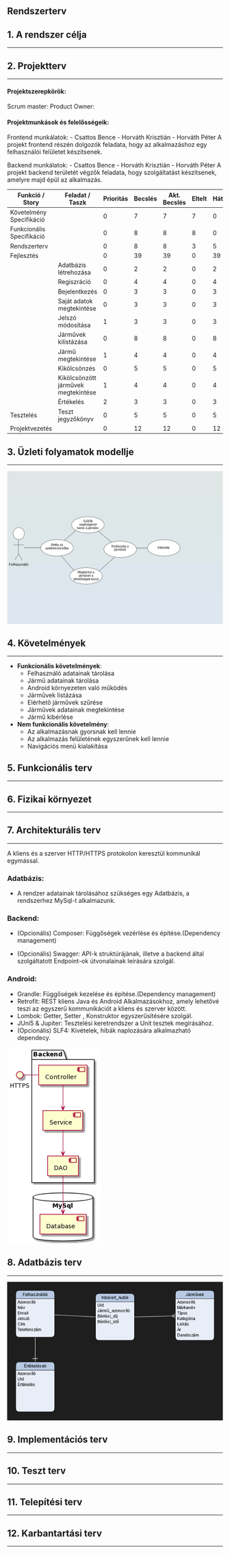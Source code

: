 ## Rendszerterv

## 1. A rendszer célja
---


## 2. Projektterv
---
#### Projektszerepkörök:
Scrum master:
Product Owner:

#### Projektmunkások és felelősségeik:
Frontend munkálatok:
    - Csattos Bence
    - Horváth Krisztián
    - Horváth Péter
A projekt frontend részén dolgozók feladata, hogy az alkalmazáshoz egy felhasználói felületet készítsenek.

Backend munkálatok:
    - Csattos Bence
    - Horváth Krisztián
    - Horváth Péter
A projekt backend területét végzők feladata, hogy szolgáltatást készítsenek, amelyre majd épül az alkalmazás.

| Funkció / Story | Feladat / Taszk | Prioritás | Becslés | Akt. Becslés | Eltelt | Hátralévő |
| --- | --- | --- | --- | --- | --- | --- |
| Követelmény Specifikáció |  | 0 | 7 | 7 | 7 | 0 |
| Funkcionális Specifikáció |  | 0 | 8 | 8 | 8 | 0 |
| Rendszerterv |  | 0 | 8 | 8 | 3 | 5 |
| Fejlesztés |  | 0 | 39 | 39 | 0 | 39 |
|  | Adatbázis létrehozása | 0 | 2 | 2 | 0 | 2 |
|  | Regiszráció | 0 | 4 | 4 | 0 | 4 |
|  | Bejelentkezés | 0 | 3 | 3 | 0 | 3 |
|  | Saját adatok megtekintése | 0 | 3 | 3 | 0 | 3 |
|  | Jelszó módosítása | 1 | 3 | 3 | 0 | 3 |
|  | Járművek kilistázása | 0 | 8 | 8 | 0 | 8 |
|  | Jármű megtekintése | 1 | 4 | 4 | 0 | 4 |
|  | Kikölcsönzés | 0 | 5 | 5 | 0 | 5 |
|  | Kikölcsönzött járművek megtekintése | 1 | 4 | 4 | 0 | 4 |
|  | Értékelés | 2 | 3 | 3 | 0 | 3 |
| Tesztelés | Teszt jegyzőkönyv | 0 | 5 | 5 | 0 | 5 |
| Projektvezetés |  | 0 | 12 | 12 | 0 | 12 |

## 3. Üzleti folyamatok modellje
---
![Image](https://github.com/PHorvath1/AFP2021/blob/main/Pictures/igenyelt_uzleti_folyamat.png)

## 4. Követelmények
---
* **Funkcionális követelmények**:
    - Felhasználó adatainak tárolása
    - Jármű adatainak tárolása
    - Android környezeten való működés
    - Járművek listázása
    - Elérhető járművek szűrése
    - Járművek adatainak megtekintése
    - Jármű kibérlése
* **Nem funkcionális követelmény**:
    - Az alkalmazásnak gyorsnak kell lennie
    - Az alkalmazás felületének egyszerűnek kell lennie
    - Navigációs menü kialakítása

## 5. Funkcionális terv
---


## 6. Fizikai környezet
---


## 7. Architekturális terv
---
A kliens és a szerver HTTP/HTTPS protokolon keresztül kommunikál egymással.

### Adatbázis:
- A rendzer adatainak tárolásához szükséges egy Adatbázis, a rendszerhez MySql-t alkalmazunk.
### Backend:
- (Opcionális) Composer: Függőségek vezérlése és építése.(Dependency management)

- (Opcionális) Swagger: API-k struktúrájának, illetve a backend által szolgáltatott Endpoint-ok útvonalainak leírására szolgál.

### Android:
- Grandle: Függőségek kezelése és építése.(Dependency management)
- Retrofit: REST kliens Java és Android Alkalmazásokhoz, amely lehetővé teszi az egyszerű kommunikációt a kliens és szerver között.
- Lombok: Getter, Setter , Konstruktor egyszerűsítésére szolgál.
- JUni5 & Jupiter: Tesztelési keretrendszer a Unit tesztek megírásához.
- (Opcionális) SLF4: Kivételek, hibák naplozására alkalmazható dependecy.

![Image](https://github.com/PHorvath1/AFP2021/blob/main/Pictures/BackendPlan.png)

## 8. Adatbázis terv
---
![Image](https://github.com/PHorvath1/AFP2021/blob/main/Pictures/Database_plan.png)

## 9. Implementációs terv
---


## 10. Teszt terv
---


## 11. Telepítési terv
---


## 12. Karbantartási terv
---

